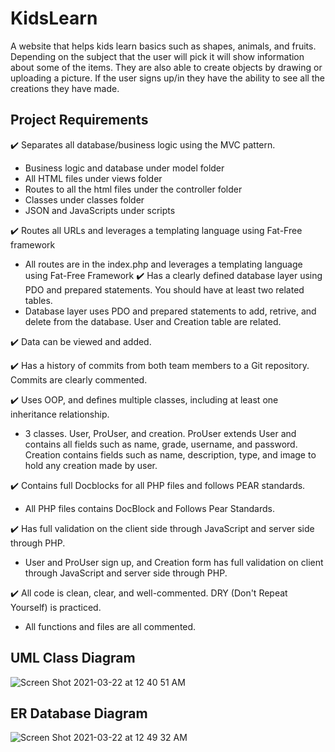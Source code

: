 # KidsLearn
A website that helps kids learn basics such as shapes, animals, and fruits. Depending on the subject that the user will pick it will show information about some of the items. They are also able to create objects by drawing or uploading a picture. If the user signs up/in they have the ability to see all the creations they have made. 
## Project Requirements
:heavy_check_mark: Separates all database/business logic using the MVC pattern.
  * Business logic and database under model folder
  * All HTML files under views folder
  * Routes to all the html files under the controller folder
  * Classes under classes folder
  * JSON and JavaScripts under scripts

:heavy_check_mark: Routes all URLs and leverages a templating language using Fat-Free framework

  * All routes are in the index.php and leverages a templating language using Fat-Free Framework 
:heavy_check_mark: Has a clearly defined database layer using PDO and prepared statements. You should have at least two related tables.
  * Database layer uses PDO and prepared statements to add, retrive, and delete from the database. User and Creation table are related.

:heavy_check_mark: Data can be viewed and added.

:heavy_check_mark: Has a history of commits from both team members to a Git repository. Commits are clearly commented. 

:heavy_check_mark: Uses OOP, and defines multiple classes, including at least one inheritance relationship.
  * 3 classes. User, ProUser, and creation. ProUser extends User and contains all fields such as name, grade, username, and password. Creation contains fields such as name, description, type, and image to hold any creation made by user. 

:heavy_check_mark: Contains full Docblocks for all PHP files and follows PEAR standards. 
  * All PHP files contains DocBlock and Follows Pear Standards. 

:heavy_check_mark: Has full validation on the client side through JavaScript and server side through PHP.
  * User and ProUser sign up, and Creation form has full validation on client through JavaScript and server side through PHP.

:heavy_check_mark: All code is clean, clear, and well-commented. DRY (Don't Repeat Yourself) is practiced.
  * All functions and files are all commented. 

## UML Class Diagram
  ![Screen Shot 2021-03-22 at 12 40 51 AM](https://user-images.githubusercontent.com/58874516/111955837-44994900-8aa7-11eb-9ecb-d9d7b9268365.png)

## ER Database Diagram
![Screen Shot 2021-03-22 at 12 49 32 AM](https://user-images.githubusercontent.com/58874516/111956834-7bbc2a00-8aa8-11eb-9ec7-e4c98bc3ce37.png)

